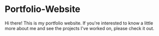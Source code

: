 # Portfolio-Website

Hi there! This is my portfolio website. If you're interested to know a little more about me and see the projects I've worked on, please check it out.
